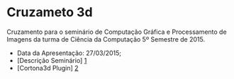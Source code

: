 # Cruzameto 3d

Cruzamento para o seminário de Computação Gráfica e Processamento de Imagens da turma de Ciência da Computação 5º Semestre de 2015.


- Data da Apresentação: 27/03/2015;
- [Descrição Seminário] [1]
- [Cortona3d Plugin] [2] 

[1]: https://www.dropbox.com/s/xs47w4qnvty1k94/Semin%C3%A1rio%20VRML%20CG.pdf?dl=0
[2]: http://www.cortona3d.com/cortona3d-viewer-download



